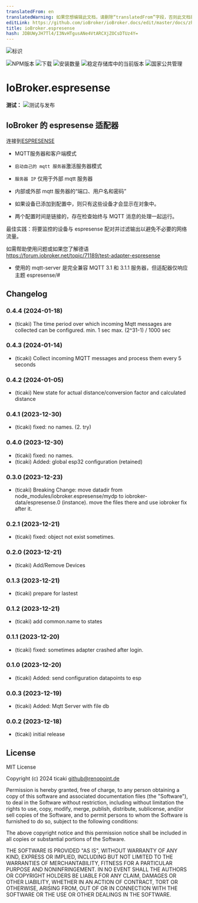 ```yaml
---
translatedFrom: en
translatedWarning: 如果您想编辑此文档，请删除“translatedFrom”字段，否则此文档将再次自动翻译
editLink: https://github.com/ioBroker/ioBroker.docs/edit/master/docs/zh-cn/adapterref/iobroker.espresense/README.md
title: ioBroker.espresense
hash: JDBUWyJH7Tl4/I3NvHTgusANe4VtARCXjZOCsDTUz4Y=
---
```

![标识](../../../en/adapterref/iobroker.espresense/admin/espresense.png)

![NPM版本](https://img.shields.io/npm/v/iobroker.espresense.svg)
![下载](https://img.shields.io/npm/dm/iobroker.espresense.svg)
![安装数量](https://iobroker.live/badges/espresense-installed.svg)
![稳定存储库中的当前版本](https://iobroker.live/badges/espresense-stable.svg)
![国家公共管理](https://nodei.co/npm/iobroker.espresense.png?downloads=true)

# IoBroker.espresense
**测试：** ![测试与发布](https://github.com/ticaki/ioBroker.espresense/workflows/Test%20and%20Release/badge.svg)

## IoBroker 的 espresense 适配器
连接到[ESPRESENSE](https://espresense.com)

- MQTT服务器和客户端模式
- `启动自己的 mqtt 服务器`激活服务器模式
- `服务器 IP` 仅用于外部 mqtt 服务器
- 内部或外部 mqtt 服务器的“端口、用户名和密码”

- 如果设备已添加到配置中，则只有这些设备才会显示在对象中。
- 两个配置时间是链接的，存在检查始终与 MQTT 消息的处理一起运行。

最佳实践：将要监控的设备与 espresense 配对并过滤输出以避免不必要的网络流量。

如需帮助使用问题或如果您了解德语 https://forum.iobroker.net/topic/71189/test-adapter-espresense

* 使用的 mqtt-server 是完全兼容 MQTT 3.1 和 3.1.1 服务器，但适配器仅响应主题 espresense/#

## Changelog
<!--
    Placeholder for the next version (at the beginning of the line):
    ### **WORK IN PROGRESS**
-->
### 0.4.4 (2024-01-18)
* (ticaki) The time period over which incoming Mqtt messages are collected can be configured. min. 1 sec max. (2^31-1) / 1000 sec

### 0.4.3 (2024-01-14)
* (ticaki) Collect incoming MQTT messages and process them every 5 seconds

### 0.4.2 (2024-01-05)
* (ticaki) New state for actual distance/conversion factor and calculated distance

### 0.4.1 (2023-12-30)
* (ticaki) fixed: no names. (2. try)

### 0.4.0 (2023-12-30)
* (ticaki) fixed: no names.
* (ticaki) Added: global esp32 configuration (retained)

### 0.3.0 (2023-12-23)
* (ticaki) Breaking Change: move datadir from node_modules/iobroker.espresense/mydp to iobroker-data/espresense.0 (instance). move the files there and use iobroker fix after it.

### 0.2.1 (2023-12-21)
* (ticaki) fixed: object not exist sometimes.

### 0.2.0 (2023-12-21)
* (ticaki) Add/Remove Devices

### 0.1.3 (2023-12-21)
* (ticaki) prepare for lastest

### 0.1.2 (2023-12-21)
* (ticaki) add common.name to states

### 0.1.1 (2023-12-20)
* (ticaki) fixed: sometimes adapter crashed after login.

### 0.1.0 (2023-12-20)
* (ticaki) Added: send configuration datapoints to esp

### 0.0.3 (2023-12-19)
* (ticaki) Added: Mqtt Server with file db

### 0.0.2 (2023-12-18)
* (ticaki) initial release

## License
MIT License

Copyright (c) 2024 ticaki <github@renopoint.de>

Permission is hereby granted, free of charge, to any person obtaining a copy
of this software and associated documentation files (the "Software"), to deal
in the Software without restriction, including without limitation the rights
to use, copy, modify, merge, publish, distribute, sublicense, and/or sell
copies of the Software, and to permit persons to whom the Software is
furnished to do so, subject to the following conditions:

The above copyright notice and this permission notice shall be included in all
copies or substantial portions of the Software.

THE SOFTWARE IS PROVIDED "AS IS", WITHOUT WARRANTY OF ANY KIND, EXPRESS OR
IMPLIED, INCLUDING BUT NOT LIMITED TO THE WARRANTIES OF MERCHANTABILITY,
FITNESS FOR A PARTICULAR PURPOSE AND NONINFRINGEMENT. IN NO EVENT SHALL THE
AUTHORS OR COPYRIGHT HOLDERS BE LIABLE FOR ANY CLAIM, DAMAGES OR OTHER
LIABILITY, WHETHER IN AN ACTION OF CONTRACT, TORT OR OTHERWISE, ARISING FROM,
OUT OF OR IN CONNECTION WITH THE SOFTWARE OR THE USE OR OTHER DEALINGS IN THE
SOFTWARE.
